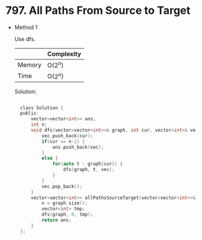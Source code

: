 # 797. All Paths From Source to Target

- Method 1

  Use dfs.

  |        | Complexity |
  | ------ | ---------- |
  | Memory | O($2^n$)   |
  | Time   | O($2^n$)   |

  Solution:

  ```h

    class Solution {
    public:
        vector<vector<int>> ans;
        int n;
        void dfs(vector<vector<int>>& graph, int cur, vector<int>& vec) {
            vec.push_back(cur);
            if(cur == n-1) {
                ans.push_back(vec);
            }
            else {
                for(auto t : graph[cur]) {
                    dfs(graph, t, vec);
                }
            }
            vec.pop_back();
        }
        vector<vector<int>> allPathsSourceTarget(vector<vector<int>>& graph) {
            n = graph.size();
            vector<int> tmp;
            dfs(graph, 0, tmp);
            return ans;
        }
    };

  ```

<!-- - Method 2

    This is another method.

    | |   Complexity  |
    | ----------- | ----------- |
    |  Memory     | O(n) |
    |      Time       |  O(n) |


    Solution:

    ``` h



    ```

- Additional Knowledge:

    Here are some additional knowledge.



<br> -->
